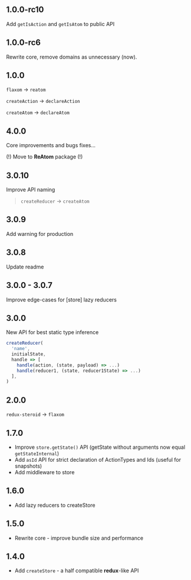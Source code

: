 ## 1.0.0-rc10

Add `getIsAction` and `getIsAtom` to public API

## 1.0.0-rc6

Rewrite core, remove domains as unnecessary (now).

## 1.0.0

`flaxom` -> `reatom`

`createAction` -> `declareAction`

`createAtom` -> `declareAtom`

## 4.0.0

Core improvements and bugs fixes...

(!) Move to **ReAtom** package (!)

## 3.0.10

Improve API naming
> `createReducer` -> `createAtom`

## 3.0.9

Add warning for production

## 3.0.8

Update readme

## 3.0.0 - 3.0.7

Improve edge-cases for [store] lazy reducers

## 3.0.0

New API for best static type inference

```js
createReducer(
  'name',
  initialState,
  handle => [
    handle(action, (state, payload) => ...)
    handle(reducer1, (state, reducer1State) => ...)
  ],
)
```

## 2.0.0

`redux-steroid` -> `flaxom`

## 1.7.0

- Improve `store.getState()` API (getState without arguments now equal `getStateInternal`)
- Add `asId` API for strict declaration of ActionTypes and Ids (useful for snapshots)
- Add middleware to store

## 1.6.0

- Add lazy reducers to createStore

## 1.5.0

- Rewrite core - improve bundle size and performance

## 1.4.0

- Add `createStore` - a half compatible **redux**-like API
